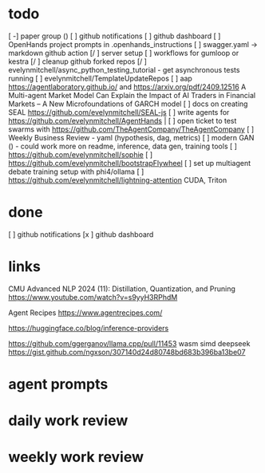 # todo
[ -] paper group ()
[  ] github notifications
[  ] github dashboard
[ ] OpenHands project prompts in .openhands_instructions
[ ] swagger.yaml -> markdown github action
[/ ] server setup
[ ] workflows for gumloop or kestra
[/ ] cleanup github forked repos
[/ ] evelynmitchell/async_python_testing_tutorial - get asynchronous tests running
[ ] evelynmitchell/TemplateUpdateRepos
[ ] aap https://agentlaboratory.github.io/ and https://arxiv.org/pdf/2409.12516 A Multi-agent Market Model Can Explain the Impact of AI Traders in Financial Markets – A New Microfoundations of GARCH model
[ ] docs on creating SEAL https://github.com/evelynmitchell/SEAL-js
[ ] write agents for https://github.com/evelynmitchell/AgentHands |
[ ] open ticket to test swarms with https://github.com/TheAgentCompany/TheAgentCompany
[ ] Weekly Business Review - yaml (hypothesis, dag, metrics)
[ ] modern GAN () - could work more on readme, inference, data gen, training tools
[ ] https://github.com/evelynmitchell/sophie
[ ] https://github.com/evelynmitchell/bootstrapFlywheel
[ ] set up multiagent debate training setup with phi4/ollama
[ ] https://github.com/evelynmitchell/lightning-attention CUDA, Triton

# done
[  ] github notifications
[x  ] github dashboard

# links

CMU Advanced NLP 2024 (11): Distillation, Quantization, and Pruning https://www.youtube.com/watch?v=s9yyH3RPhdM 

Agent Recipes https://www.agentrecipes.com/

https://huggingface.co/blog/inference-providers

https://github.com/ggerganov/llama.cpp/pull/11453 wasm simd deepseek https://gist.github.com/ngxson/307140d24d80748bd683b396ba13be07


# agent prompts

# daily work review

# weekly work review
